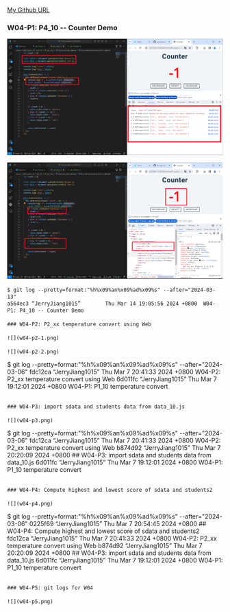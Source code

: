 [My Github URL](https://github.com/JerryJiang1015/1122-js-demo-212410210)

### W04-P1: P4_10 -- Counter Demo

![](w04-p1-1.png)

![](w04-p1-2.png)

```
$ git log --pretty=format:"%h%x09%an%x09%ad%x09%s" --after="2024-03-13"
a564ec3 “JerryJiang1015”        Thu Mar 14 19:05:56 2024 +0800  W04-P1: P4_10 -- Counter Demo

### W04-P2: P2_xx temperature convert using Web

![](w04-p2-1.png)

![](w04-p2-2.png)

```

$ git log --pretty=format:"%h%x09%an%x09%ad%x09%s" --after="2024-03-06"
fdc12ca “JerryJiang1015” Thu Mar 7 20:41:33 2024 +0800 W04-P2: P2_xx temperature convert using Web
6d011fc “JerryJiang1015” Thu Mar 7 19:12:01 2024 +0800 W04-P1: P1_10 temperature convert

```

### W04-P3: import sdata and students data from data_10.js

![](w04-p3.png)

```

$ git log --pretty=format:"%h%x09%an%x09%ad%x09%s" --after="2024-03-06"
fdc12ca “JerryJiang1015” Thu Mar 7 20:41:33 2024 +0800 W04-P2: P2_xx temperature convert using Web
b874d92 “JerryJiang1015” Thu Mar 7 20:20:09 2024 +0800 ## W04-P3: import sdata and students data from data_10.js
6d011fc “JerryJiang1015” Thu Mar 7 19:12:01 2024 +0800 W04-P1: P1_10 temperature convert

```

### W04-P4: Compute highest and lowest score of sdata and students2

![](w04-p4.png)

```

$ git log --pretty=format:"%h%x09%an%x09%ad%x09%s" --after="2024-03-06"
0225f69 “JerryJiang1015” Thu Mar 7 20:54:45 2024 +0800 ## W04-P4: Compute highest and lowest score of sdata and students2
fdc12ca “JerryJiang1015” Thu Mar 7 20:41:33 2024 +0800 W04-P2: P2_xx
temperature convert using Web
b874d92 “JerryJiang1015” Thu Mar 7 20:20:09 2024 +0800 ## W04-P3: import sdata and students data from data_10.js
6d011fc “JerryJiang1015” Thu Mar 7 19:12:01 2024 +0800 W04-P1: P1_10
temperature convert

```

### W04-P5: git logs for W04

![](w04-p5.png)
```
